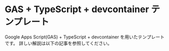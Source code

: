 # GAS + TypeScript + devcontainer テンプレート

Google Apps Script(GAS) + TypeScript + devcontainer を用いたテンプレートです。
詳しい解説は以下の記事を参照してください。
